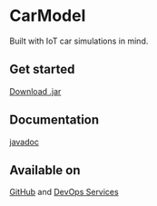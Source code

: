 CarModel
========

Built with IoT car simulations in mind.

Get started
-
<a href="https://github.com/lorentzlasson/CarModel/blob/master/dist/CarModel.jar?raw=true">Download .jar</a>

Documentation
-
<a href="http://lorentzlasson.github.io/CarModel/doc/">javadoc</a>

Available on
-
<a href="https://github.com/lorentzlasson/CarModel" target="_blank">GitHub</a>
and 
<a href="https://hub.jazz.net/project/lorentzlasson2/CarModel/overview" target="_blank">DevOps Services</a>

